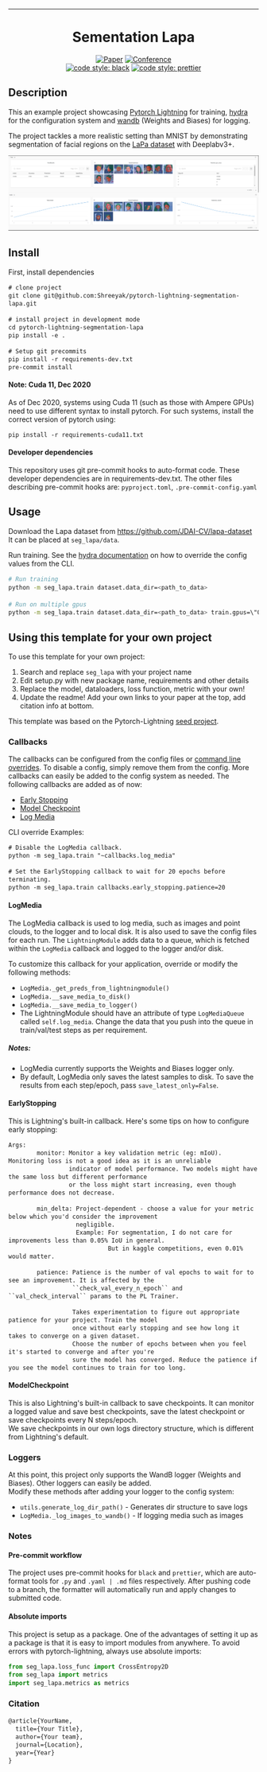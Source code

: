 ---

<div align="center">

# Sementation Lapa

[![Paper](http://img.shields.io/badge/paper-arxiv.1001.2234-B31B1B.svg)](https://www.nature.com/articles/nature14539)
[![Conference](http://img.shields.io/badge/AnyConference-year-4b44ce.svg)](https://papers.nips.cc/book/advances-in-neural-information-processing-systems-31-2018)  
[![code style: black](https://img.shields.io/badge/code%20style-black-000000.svg)](https://github.com/psf/black)
[![code style: prettier](https://img.shields.io/badge/code_style-prettier-ff69b4.svg?style=flat-square)](https://github.com/prettier/prettier)

</div>

## Description

This an example project showcasing [Pytorch Lightning](https://www.pytorchlightning.ai/) for training,
[hydra](https://hydra.cc/) for the configuration system and [wandb](https://wandb.ai/) (Weights and Biases) for logging.

The project tackles a more realistic setting than MNIST by demonstrating segmentation of facial regions on the
[LaPa dataset](https://github.com/JDAI-CV/lapa-dataset) with Deeplabv3+.

![logging](scripts/sample-wandb-logging.png)


## Install

First, install dependencies

```shell script
# clone project
git clone git@github.com:Shreeyak/pytorch-lightning-segmentation-lapa.git

# install project in development mode
cd pytorch-lightning-segmentation-lapa
pip install -e .

# Setup git precommits
pip install -r requirements-dev.txt
pre-commit install
```

#### Note: Cuda 11, Dec 2020

As of Dec 2020, systems using Cuda 11 (such as those with Ampere GPUs)
need to use different syntax to install pytorch. For such systems, install
the correct version of pytorch using:

```shell script
pip install -r requirements-cuda11.txt
```

#### Developer dependencies

This repository uses git pre-commit hooks to auto-format code.
These developer dependencies are in requirements-dev.txt.
The other files describing pre-commit hooks are: `pyproject.toml`, `.pre-commit-config.yaml`

## Usage

Download the Lapa dataset from https://github.com/JDAI-CV/lapa-dataset  
It can be placed at `seg_lapa/data`.

Run training. See the [hydra documentation](https://hydra.cc/docs/advanced/override_grammar/basic)
on how to override the config values from the CLI.

```bash
# Run training
python -m seg_lapa.train dataset.data_dir=<path_to_data>

# Run on multiple gpus
python -m seg_lapa.train dataset.data_dir=<path_to_data> train.gpus=\"0,1\"
```

## Using this template for your own project

To use this template for your own project:

1. Search and replace `seg_lapa` with your project name
2. Edit setup.py with new package name, requirements and other details
3. Replace the model, dataloaders, loss function, metric with your own!
4. Update the readme! Add your own links to your paper at the top, add citation info at bottom.

This template was based on the Pytorch-Lightning
[seed project](https://github.com/PyTorchLightning/deep-learning-project-template).

### Callbacks

The callbacks can be configured from the config files or
[command line overrides](https://hydra.cc/docs/next/advanced/override_grammar/basic/).
To disable a config, simply remove them from the config. More callbacks can easily be added to the config system
as needed. The following callbacks are added as of now:

- [Early Stopping](https://pytorch-lightning.readthedocs.io/en/latest/generated/pytorch_lightning.callbacks.EarlyStopping.html#pytorch_lightning.callbacks.EarlyStopping)
- [Model Checkpoint](https://pytorch-lightning.readthedocs.io/en/latest/generated/pytorch_lightning.callbacks.ModelCheckpoint.html#pytorch_lightning.callbacks.ModelCheckpoint)
- [Log Media](#logmedia)

CLI override Examples:

```shell script
# Disable the LogMedia callback.
python -m seg_lapa.train "~callbacks.log_media"

# Set the EarlyStopping callback to wait for 20 epochs before terminating.
python -m seg_lapa.train callbacks.early_stopping.patience=20
```

#### LogMedia

The LogMedia callback is used to log media, such as images and point clouds, to the logger and to local disk.
It is also used to save the config files for each run. The `LightningModule` adds data to a queue, which is
fetched within the `LogMedia` callback and logged to the logger and/or disk.

To customize this callback for your application, override or modify the following methods:

- `LogMedia._get_preds_from_lightningmodule()`
- `LogMedia.__save_media_to_disk()`
- `LogMedia.__save_media_to_logger()`
- The LightningModule should have an attribute of type `LogMediaQueue` called `self.log_media`.
  Change the data that you push into the queue in train/val/test steps as per requirement.

##### Notes:

- LogMedia currently supports the Weights and Biases logger only.
- By default, LogMedia only saves the latest samples to disk. To save the results from each step/epoch, pass
  `save_latest_only=False`.

#### EarlyStopping

This is Lightning's built-in callback. Here's some tips on how to configure early stopping:

```
Args:
        monitor: Monitor a key validation metric (eg: mIoU). Monitoring loss is not a good idea as it is an unreliable
                 indicator of model performance. Two models might have the same loss but different performance
                 or the loss might start increasing, even though performance does not decrease.

        min_delta: Project-dependent - choose a value for your metric below which you'd consider the improvement
                   negligible.
                   Example: For segmentation, I do not care for improvements less than 0.05% IoU in general.
                            But in kaggle competitions, even 0.01% would matter.

        patience: Patience is the number of val epochs to wait for to see an improvement. It is affected by the
                  ``check_val_every_n_epoch`` and ``val_check_interval`` params to the PL Trainer.

                  Takes experimentation to figure out appropriate patience for your project. Train the model
                  once without early stopping and see how long it takes to converge on a given dataset.
                  Choose the number of epochs between when you feel it's started to converge and after you're
                  sure the model has converged. Reduce the patience if you see the model continues to train for too long.
```

#### ModelCheckpoint

This is also Lightning's built-in callback to save checkpoints. It can monitor a logged value and save best checkpoints,
save the latest checkpoint or save checkpoints every N steps/epoch.  
We save checkpoints in our own logs directory structure, which is different from Lightning's default.

### Loggers

At this point, this project only supports the WandB logger (Weights and Biases). Other loggers can easily be added.  
Modify these methods after adding your logger to the config system:

- `utils.generate_log_dir_path()` - Generates dir structure to save logs
- `LogMedia._log_images_to_wandb()` - If logging media such as images

### Notes

#### Pre-commit workflow

The project uses pre-commit hooks for `black` and `prettier`, which are auto-format tools for `.py` and
`.yaml | .md` files respectively. After pushing code to a branch, the formatter will automatically run
and apply changes to submitted code.

#### Absolute imports

This project is setup as a package. One of the advantages of setting it up as a
package is that it is easy to import modules from anywhere.
To avoid errors with pytorch-lightning, always use absolute imports:

```python
from seg_lapa.loss_func import CrossEntropy2D
from seg_lapa import metrics
import seg_lapa.metrics as metrics
```

### Citation

```
@article{YourName,
  title={Your Title},
  author={Your team},
  journal={Location},
  year={Year}
}
```
